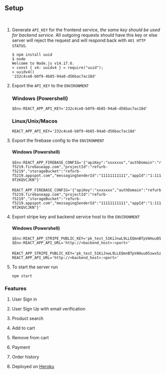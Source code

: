## Setup

<br>

1. Generate `API_KEY` for the frontend service, _the same key should be used for backend service._ All outgoing requests should have this key or else server will reject the request and will respond back with `401 HTTP STATUS`.

   ```
   $ npm install uuid
   $ node
   Welcome to Node.js v14.17.6.
   > const { v4: uuidv4 } = require("uuid");
   > uuidv4()
   '232c4ce8-b0f9-4b85-94a0-d56bac7ac18d'

   ```

2. Export the `API_KEY` to the `ENVIRONMENT`

   ### Windows (Powershell)

   ```
   $Env:REACT_APP_API_KEY='232c4ce8-b0f9-4b85-94a0-d56bac7ac18d'
   ```

   ### Linux/Unix/Macos

   ```
   REACT_APP_API_KEY='232c4ce8-b0f9-4b85-94a0-d56bac7ac18d'
   ```

3. Export the firebase config to the `ENVIRONMENT`

   #### Windows (Powershell)

   ```
   $Env:REACT_APP_FIREBASE_CONFIG='{"apiKey":"xxxxxxx","authDomain":"refurb-f5219.firebaseapp.com","projectId":"refurb-f5219","storageBucket":"refurb-f5219.appspot.com","messagingSenderId":"11111111111","appId":"1:11111111:web:7aeb850c411227264ade27","measurementId":"G-9T2KQVCJKN"}'
   ```

   ####

   ```
   REACT_APP_FIREBASE_CONFIG='{"apiKey":"xxxxxxx","authDomain":"refurb-f5219.firebaseapp.com","projectId":"refurb-f5219","storageBucket":"refurb-f5219.appspot.com","messagingSenderId":"11111111111","appId":"1:11111111:web:7aeb850c411227264ade27","measurementId":"G-9T2KQVCJKN"}'
   ```

4. Export stripe key and backend service host to the `ENVIRONMENT`

   #### Windows (Powershell)

   ```
   $Env:REACT_APP_STRIPE_PUBLIC_KEY='pk_test_51KiJnwL9LLEQmnBTpVAHuu05zwxSzUapKQHa5TRf9LygTqkT38DVVIM2F2ViqUFKIBDDQBAo2Hm0ry3399gVGwHb006yaAFJLl'
   $Env:REACT_APP_API_URL='http://<backend_host>:<port>'
   ```

   ####

   ```
   REACT_APP_STRIPE_PUBLIC_KEY='pk_test_51KiJnwL9LLEQmnBTpVAHuu05zwxSzUapKQHa5TRf9LygTqkT38DVVIM2F2ViqUFKIBDDQBAo2Hm0ry3399gVGwHb006yaAFJLl'
   REACT_APP_API_URL='http://<backend_host>:<port>'
   ```

5. To start the server run

   ```
   npm start
   ```

### Features

1.  User Sign in

2.  User Sign Up with email verification

3.  Product search

4.  Add to cart

5.  Remove from cart

6.  Payment

7.  Order history

8.  Deployed on [Heroku](https://refurb-frontend.herokuapp.com/)
